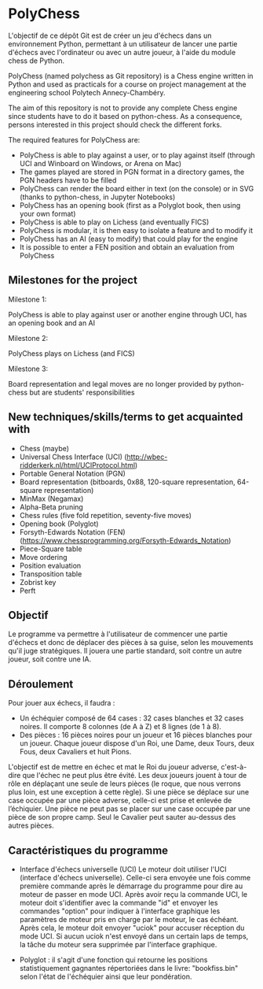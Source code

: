 # PolyChess

L'objectif de ce dépôt Git est de créer un jeu d'échecs dans un environnement Python, permettant à un utilisateur de lancer une partie d'échecs avec l'ordinateur ou avec un autre joueur, à l'aide du module chess de Python.

PolyChess (named polychess as Git repository) is a Chess engine written in Python and used as practicals for a course on project management at the engineering school Polytech Annecy-Chambéry. 

The aim of this repository is not to provide any complete Chess engine since students have to do it based on python-chess. As a consequence, persons interested in this project should check the different forks.

The required features for PolyChess are: 

* PolyChess is able to play against a user, or to play against itself (through UCI and Winboard on Windows, or Arena on Mac)
* The games played are stored in PGN format in a directory games, the PGN headers have to be filled
* PolyChess can render the board either in text (on the console) or in SVG (thanks to python-chess, in Jupyter Notebooks)
* PolyChess has an opening book (first as a Polyglot book, then using your own format)
* PolyChess is able to play on Lichess (and eventually FICS)
* PolyChess is modular, it is then easy to isolate a feature and to modify it
* PolyChess has an AI (easy to modify) that could play for the engine
* It is possible to enter a FEN position and obtain an evaluation from PolyChess

## Milestones for the project

Milestone 1:

PolyChess is able to play against user or another engine through UCI, has an opening book and an AI

Milestone 2:

PolyChess plays on Lichess (and FICS) 

Milestone 3:

Board representation and legal moves are no longer provided by python-chess but are students' responsibilities

## New techniques/skills/terms to get acquainted with

* Chess (maybe)
* Universal Chess Interface (UCI) (http://wbec-ridderkerk.nl/html/UCIProtocol.html)
* Portable General Notation (PGN)
* Board representation (bitboards, 0x88, 120-square representation, 64-square representation)
* MinMax (Negamax)
* Alpha-Beta pruning
* Chess rules (five fold repetition, seventy-five moves)
* Opening book (Polyglot)
* Forsyth-Edwards Notation (FEN) (https://www.chessprogramming.org/Forsyth-Edwards_Notation)
* Piece-Square table
* Move ordering
* Position evaluation
* Transposition table
* Zobrist key
* Perft

## Objectif
Le programme va permettre à l'utilisateur de commencer une partie d'échecs et donc de déplacer des pièces à sa guise, selon les mouvements qu'il juge stratégiques. Il jouera une partie standard, soit contre un autre joueur, soit contre une IA.

## Déroulement
Pour jouer aux échecs, il faudra :
- Un échéquier composé de 64 cases : 32 cases blanches et 32 cases noires. Il comporte 8 colonnes (de A à Z) et 8 lignes (de 1 à 8).
- Des pièces : 16 pièces noires pour un joueur et 16 pièces blanches pour un joueur. Chaque joueur dispose d'un Roi, une Dame, deux Tours, deux Fous, deux Cavaliers et huit Pions.

L'objectif est de mettre en échec et mat le Roi du joueur adverse, c'est-à-dire que l'échec ne peut plus être évité. Les deux joueurs jouent à tour de rôle en déplaçant une seule de leurs pièces  (le roque, que nous verrons plus loin, est une exception à cette règle). Si une pièce se déplace sur une case occupée par une pièce adverse, celle-ci est prise et enlevée de l’échiquier. Une pièce ne peut pas se placer sur une case occupée par une pièce de son propre camp. Seul le Cavalier peut sauter au-dessus des autres pièces.

## Caractéristiques du programme

- Interface d'échecs universelle (UCI)
Le moteur doit utiliser l'UCI (interface d'échecs universelle). Celle-ci sera envoyée une fois comme première commande après le démarrage du programme pour dire au moteur de passer en mode UCI. Après avoir reçu la commande UCI, le moteur doit s'identifier avec la commande "id" et envoyer les commandes "option" pour indiquer à l'interface graphique les paramètres de moteur pris en charge par le moteur, le cas échéant. Après cela, le moteur doit envoyer "uciok" pour accuser réception du mode UCI. Si aucun uciok n'est envoyé dans un certain laps de temps, la tâche du moteur sera supprimée par l'interface graphique.

- Polyglot : il s'agit d'une fonction qui retourne les positions statistiquement gagnantes répertoriées dans le livre: "bookfiss.bin" selon l'état de l'échéquier ainsi que leur pondération.

